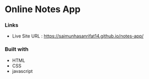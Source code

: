# Online Notes App

### Links
* Live Site URL :  https://saimunhasanrifat14.github.io/notes-app/


### Built with

* HTML
* CSS
* javascript
